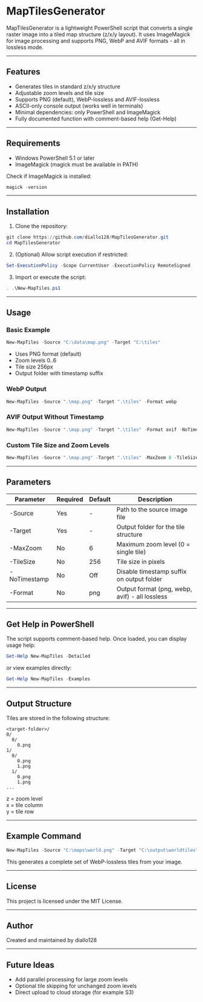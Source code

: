 # MapTilesGenerator

MapTilesGenerator is a lightweight PowerShell script that converts a single raster image into a tiled map structure (z/x/y layout).
It uses ImageMagick for image processing and supports PNG, WebP and AVIF formats - all in lossless mode.

-------------------------------------------------------------------------------

## Features

- Generates tiles in standard z/x/y structure
- Adjustable zoom levels and tile size
- Supports PNG (default), WebP-lossless and AVIF-lossless
- ASCII-only console output (works well in terminals)
- Minimal dependencies: only PowerShell and ImageMagick
- Fully documented function with comment-based help (Get-Help)

-------------------------------------------------------------------------------

## Requirements

- Windows PowerShell 5.1 or later
- ImageMagick (magick must be available in PATH)

Check if ImageMagick is installed:
```powershell
magick -version
```

-------------------------------------------------------------------------------

## Installation

1. Clone the repository:
```powershell
git clone https://github.com/diallo128/MapTilesGenerator.git
cd MapTilesGenerator
```

2. (Optional) Allow script execution if restricted:
```powershell
Set-ExecutionPolicy -Scope CurrentUser -ExecutionPolicy RemoteSigned
```

3. Import or execute the script:
```powershell
. .\New-MapTiles.ps1
```

-------------------------------------------------------------------------------

## Usage

### Basic Example
```powershell
New-MapTiles -Source "C:\data\map.png" -Target "C:\tiles"
```
- Uses PNG format (default)
- Zoom levels 0..6
- Tile size 256px
- Output folder with timestamp suffix

### WebP Output
```powershell
New-MapTiles -Source ".\map.png" -Target ".\tiles" -Format webp
```

### AVIF Output Without Timestamp
```powershell
New-MapTiles -Source ".\map.png" -Target ".\tiles" -Format avif -NoTimestamp
```

### Custom Tile Size and Zoom Levels
```powershell
New-MapTiles -Source ".\map.png" -Target ".\tiles" -MaxZoom 8 -TileSize 512
```

-------------------------------------------------------------------------------

## Parameters

| Parameter       | Required | Default | Description                                                                 |
|-----------------|----------|---------|------------------------------------------------------------------------------|
| -Source         | Yes      | -       | Path to the source image file                                               |
| -Target         | Yes      | -       | Output folder for the tile structure                                        |
| -MaxZoom        | No       | 6       | Maximum zoom level (0 = single tile)                                        |
| -TileSize       | No       | 256     | Tile size in pixels                                                         |
| -NoTimestamp    | No       | Off     | Disable timestamp suffix on output folder                                   |
| -Format         | No       | png     | Output format (png, webp, avif) - all lossless                               |

-------------------------------------------------------------------------------

## Get Help in PowerShell

The script supports comment-based help. Once loaded, you can display usage help:

```powershell
Get-Help New-MapTiles -Detailed
```

or view examples directly:

```powershell
Get-Help New-MapTiles -Examples
```

-------------------------------------------------------------------------------

## Output Structure

Tiles are stored in the following structure:

```
<target-folder>/
0/
  0/
    0.png
1/
  0/
    0.png
    1.png
  1/
    0.png
    1.png
...
```

z = zoom level  
x = tile column  
y = tile row

-------------------------------------------------------------------------------

## Example Command

```powershell
New-MapTiles -Source "C:\maps\world.png" -Target "C:\output\worldtiles" -MaxZoom 6 -Format webp
```

This generates a complete set of WebP-lossless tiles from your image.

-------------------------------------------------------------------------------

## License

This project is licensed under the MIT License.

-------------------------------------------------------------------------------

## Author

Created and maintained by diallo128

-------------------------------------------------------------------------------

## Future Ideas

- Add parallel processing for large zoom levels
- Optional tile skipping for unchanged zoom levels
- Direct upload to cloud storage (for example S3)
